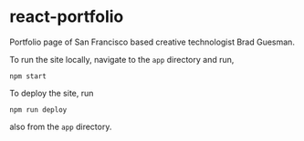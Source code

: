 # react-portfolio

Portfolio page of San Francisco based creative technologist Brad Guesman.

To run the site locally, navigate to the `app` directory and run,

```
npm start
```

To deploy the site, run

```
npm run deploy
```

also from the `app` directory.
